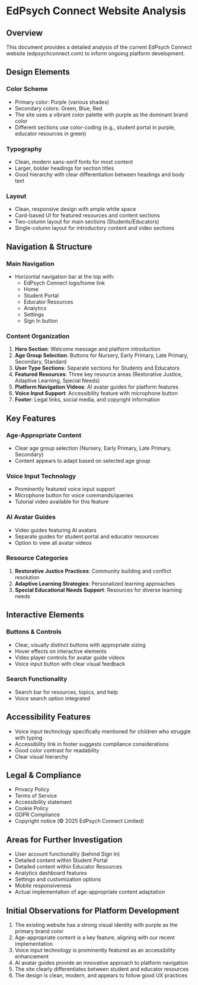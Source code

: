 # EdPsych Connect Website Analysis

## Overview
This document provides a detailed analysis of the current EdPsych Connect website (edpsychconnect.com) to inform ongoing platform development.

## Design Elements

### Color Scheme
- Primary color: Purple (various shades)
- Secondary colors: Green, Blue, Red
- The site uses a vibrant color palette with purple as the dominant brand color
- Different sections use color-coding (e.g., student portal in purple, educator resources in green)

### Typography
- Clean, modern sans-serif fonts for most content
- Larger, bolder headings for section titles
- Good hierarchy with clear differentiation between headings and body text

### Layout
- Clean, responsive design with ample white space
- Card-based UI for featured resources and content sections
- Two-column layout for main sections (Students/Educators)
- Single-column layout for introductory content and video sections

## Navigation & Structure

### Main Navigation
- Horizontal navigation bar at the top with:
  - EdPsych Connect logo/home link
  - Home
  - Student Portal
  - Educator Resources
  - Analytics
  - Settings
  - Sign In button

### Content Organization
1. **Hero Section**: Welcome message and platform introduction
2. **Age Group Selection**: Buttons for Nursery, Early Primary, Late Primary, Secondary, Standard
3. **User Type Sections**: Separate sections for Students and Educators
4. **Featured Resources**: Three key resource areas (Restorative Justice, Adaptive Learning, Special Needs)
5. **Platform Navigation Videos**: AI avatar guides for platform features
6. **Voice Input Support**: Accessibility feature with microphone button
7. **Footer**: Legal links, social media, and copyright information

## Key Features

### Age-Appropriate Content
- Clear age group selection (Nursery, Early Primary, Late Primary, Secondary)
- Content appears to adapt based on selected age group

### Voice Input Technology
- Prominently featured voice input support
- Microphone button for voice commands/queries
- Tutorial video available for this feature

### AI Avatar Guides
- Video guides featuring AI avatars
- Separate guides for student portal and educator resources
- Option to view all avatar videos

### Resource Categories
1. **Restorative Justice Practices**: Community building and conflict resolution
2. **Adaptive Learning Strategies**: Personalized learning approaches
3. **Special Educational Needs Support**: Resources for diverse learning needs

## Interactive Elements

### Buttons & Controls
- Clear, visually distinct buttons with appropriate sizing
- Hover effects on interactive elements
- Video player controls for avatar guide videos
- Voice input button with clear visual feedback

### Search Functionality
- Search bar for resources, topics, and help
- Voice search option integrated

## Accessibility Features
- Voice input technology specifically mentioned for children who struggle with typing
- Accessibility link in footer suggests compliance considerations
- Good color contrast for readability
- Clear visual hierarchy

## Legal & Compliance
- Privacy Policy
- Terms of Service
- Accessibility statement
- Cookie Policy
- GDPR Compliance
- Copyright notice (© 2025 EdPsych Connect Limited)

## Areas for Further Investigation
- User account functionality (behind Sign In)
- Detailed content within Student Portal
- Detailed content within Educator Resources
- Analytics dashboard features
- Settings and customization options
- Mobile responsiveness
- Actual implementation of age-appropriate content adaptation

## Initial Observations for Platform Development
1. The existing website has a strong visual identity with purple as the primary brand color
2. Age-appropriate content is a key feature, aligning with our recent implementation
3. Voice input technology is prominently featured as an accessibility enhancement
4. AI avatar guides provide an innovative approach to platform navigation
5. The site clearly differentiates between student and educator resources
6. The design is clean, modern, and appears to follow good UX practices
